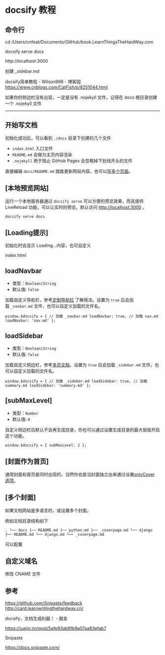 # docsify 教程


## 命令行

cd /Users/cnfeat/Documents/GitHub/book.LearnThingsTheHardWay.com

docsify serve docs

http://localhost:3000 

创建  _sidebar.md

docsify简单教程 - Wilson998 - 博客园
https://www.cnblogs.com/CatFish/p/8251044.html


如果你的侧边栏没有出现，一定是没有 .nojekyll 文件，记得在 docs 根目录创建一个  .nojekyll 文件



---

## **开始写文档**

初始化成功后，可以看到 `./docs` 目录下创建的几个文件

  * `index.html` 入口文件
  * `README.md` 会做为主页内容渲染
  * `.nojekyll` 用于阻止 GitHub Pages 会忽略掉下划线开头的文件

直接编辑 `docs/README.md` 就能更新网站内容，也可以[写多个页面](http://link.zhihu.com/?target=https%3A//docsify.js.org/%23/zh-cn/more-pages)。

## **[本地预览网站]**

运行一个本地服务器通过 `docsify serve` 可以方便的预览效果，而且提供 LiveReload 功能，可以让实时的预览。默认访问 [http://localhost:3000](http://link.zhihu.com/?target=http%3A//localhost%3A3000/) 。
    
    docsify serve docs 

## **[Loading提示]**

初始化时会显示 Loading…内容，也可自定义

index.html

## **loadNavbar**

  * 类型：`Boolean|String`
  * 默认值: `false`

加载自定义导航栏，参考[定制导航栏](http://link.zhihu.com/?target=https%3A//docsify.js.org/%23/zh-cn/custom-navbar) 了解用法。设置为 `true` 后会加载 `_navbar.md` 文件，也可以自定义加载的文件名。
    
    window.$docsify = { // 加载 _navbar.md loadNavbar: true, // 加载 nav.md loadNavbar: 'nav.md' }; 

## **loadSidebar**

  * 类型：`Boolean|String`
  * 默认值: `false`

加载自定义侧边栏，参考[多页文档](http://link.zhihu.com/?target=https%3A//docsify.js.org/%23/zh-cn/more-pages)。设置为 `true` 后会加载 `_sidebar.md` 文件，也可以自定义加载的文件名。
    
    window.$docsify = { // 加载 _sidebar.md loadSidebar: true, // 加载 summary.md loadSidebar: 'summary.md' }; 

## **[subMaxLevel]**

  * 类型：`Number`
  * 默认值: `0`

自定义侧边栏后默认不会再生成目录，你也可以通过设置生成目录的最大层级开启这个功能。
    
    window.$docsify = { subMaxLevel: 2 }; 

## **[封面作为首页]**

通常封面和首页是同时出现的，当然你也是当封面独立出来通过设置[onlyCover 选项](http://link.zhihu.com/?target=https%3A//docsify.js.org/%23/zh-cn/configuration%3Fid%3Donlycover)。

## **[多个封面]**

如果文档网站是多语言的，或设置多个封面。

例如文档目录结构如下
    
    . └── docs ├── README.md ├── python.md ├── _coverpage.md └── django ├── README.md └── django.md └── _coverpage.md 

可以配置



## 自定义域名


修改 CNAME 文件


## 参考

https://github.com/Snipaste/feedback
http://card.learnwritingthehardway.cn/

docsify，文档生成利器！ - 掘金

https://juejin.im/post/5afe93ab6fb9a07aa83efab7

Snipaste

https://docs.snipaste.com/


